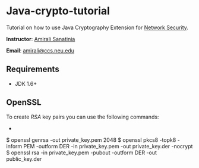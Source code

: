 # Java-crypto-tutorial


Tutorial on how to use Java Cryptography Extension for
  [Network Security](chimera.ccs.neu.edu).

  **Instructor**: [Amirali Sanatinia](http://www.ccs.neu.edu/home/amirali)

  **Email**: amirali@ccs.neu.edu


## Requirements

 * JDK 1.6+


## OpenSSL

To create *RSA* key pairs you can use the following commands:

   * ```BASH
   $ openssl genrsa -out private_key.pem 2048
   $ openssl pkcs8 -topk8 -inform PEM -outform DER -in private_key.pem -out private_key.der -nocrypt
   $ openssl rsa -in private_key.pem -pubout -outform DER -out public_key.der
   ```
